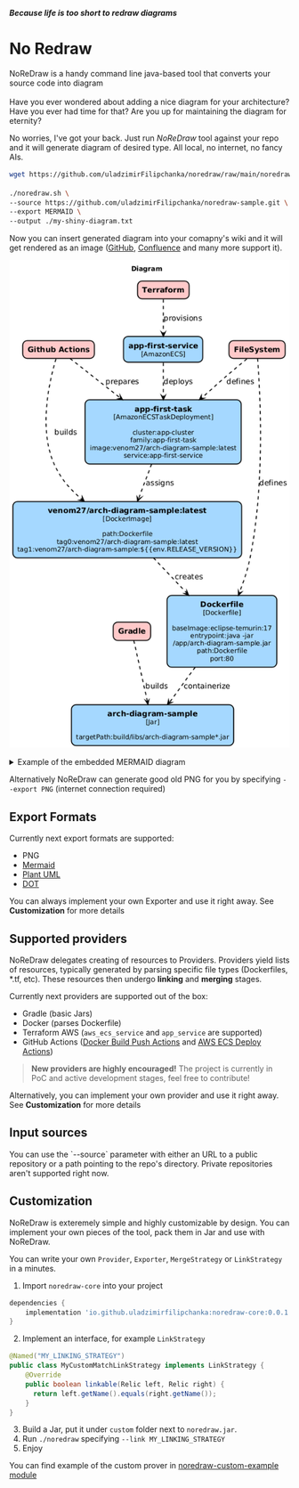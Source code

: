 **_Because life is too short to redraw diagrams_**

<h1>No Redraw</h1>
NoReDraw is a handy command line java-based tool that converts your source code into diagram<br/><br/>
Have you ever wondered about adding a nice diagram for your architecture? Have you ever had time for that? Are you up for maintaining the diagram for eternity?

No worries, I've got your back. Just run _NoReDraw_ tool against your repo and it will generate diagram of desired type. All local, no internet, no fancy AIs. 

```bash
wget https://github.com/uladzimirFilipchanka/noredraw/raw/main/noredraw.sh && chmod +x noredraw.sh

./noredraw.sh \
--source https://github.com/uladzimirFilipchanka/noredraw-sample.git \
--export MERMAID \
--output ./my-shiny-diagram.txt
```

Now you can insert generated diagram into your comapny's wiki and it will get rendered as an image ([GitHub](https://github.blog/2022-02-14-include-diagrams-markdown-files-mermaid/), [Confluence](https://marketplace.atlassian.com/apps/1222572/mermaid-charts-diagrams-for-confluence?tab=overview&hosting=cloud) and many more support it). 

![noredraw-sample diagram](https://github.com/uladzimirFilipchanka/noredraw-sample/blob/main/diagram.png?raw=true)

<details>
  <summary>Example of the embedded MERMAID diagram</summary>
  
```mermaid
graph TB
  linkStyle default fill:#ffffff

  subgraph diagram ["My-shiny-diagram"]
    style diagram fill:#ffffff,stroke:#ffffff

    1("<div style='font-weight: bold'>venom27/arch-diagram-sample:latest\n[DockerImage]</div><div style='font-size: 70%; margin-top: 0px'></div><div style='font-size: 80%; margin-top:10px'>path:Dockerfile<br />tag0:venom27/arch-diagram-sample:latest<br />tag1:venom27/arch-diagram-sample:${{env.RELEASE_VERSION}}</div>")
    style 1 fill:#a5d8ff,stroke:#000000,color:#000000
    11("<div style='font-weight: bold'>Dockerfile\n[Dockerfile]</div><div style='font-size: 70%; margin-top: 0px'></div><div style='font-size: 80%; margin-top:10px'>baseImage:eclipse-temurin:17<br />entrypoint:java -jar<br />/app/arch-diagram-sample.jar<br />path:Dockerfile port:80</div>")
    style 11 fill:#a5d8ff,stroke:#000000,color:#000000
    13("<div style='font-weight: bold'>arch-diagram-sample\n[Jar]</div><div style='font-size: 70%; margin-top: 0px'></div><div style='font-size: 80%; margin-top:10px'>targetPath:build/libs/arch-diagram-sample*.jar</div>")
    style 13 fill:#a5d8ff,stroke:#000000,color:#000000
    14("<div style='font-weight: bold'>Gradle</div><div style='font-size: 70%; margin-top: 0px'></div>")
    style 14 fill:#ffc9c9,stroke:#000000,color:#000000
    2("<div style='font-weight: bold'>Github Actions</div><div style='font-size: 70%; margin-top: 0px'></div>")
    style 2 fill:#ffc9c9,stroke:#000000,color:#000000
    4("<div style='font-weight: bold'>app-first-service\n[AmazonECS]</div><div style='font-size: 70%; margin-top: 0px'></div>")
    style 4 fill:#a5d8ff,stroke:#000000,color:#000000
    5("<div style='font-weight: bold'>Terraform</div><div style='font-size: 70%; margin-top: 0px'></div>")
    style 5 fill:#ffc9c9,stroke:#000000,color:#000000
    7("<div style='font-weight: bold'>app-first-task\n[AmazonECSTaskDeployment]</div><div style='font-size: 70%; margin-top: 0px'></div><div style='font-size: 80%; margin-top:10px'>cluster:app-cluster<br />family:app-first-task<br />image:venom27/arch-diagram-sample:latest<br />service:app-first-service</div>")
    style 7 fill:#a5d8ff,stroke:#000000,color:#000000
    9("<div style='font-weight: bold'>FileSystem</div><div style='font-size: 70%; margin-top: 0px'></div>")
    style 9 fill:#ffc9c9,stroke:#000000,color:#000000

    9-. "<div>defines</div><div style='font-size: 70%'></div>" .->7
    9-. "<div>defines</div><div style='font-size: 70%'></div>" .->11
    14-. "<div>builds</div><div style='font-size: 70%'></div>" .->13
    1-. "<div>creates</div><div style='font-size: 70%'></div>" .->11
    4-. "<div>deploys</div><div style='font-size: 70%'></div>" .->7
    7-. "<div>assigns</div><div style='font-size: 70%'></div>" .->1
    11-. "<div>containerize</div><div style='font-size: 70%'></div>" .->13
    2-. "<div>builds</div><div style='font-size: 70%'></div>" .->1
    5-. "<div>provisions</div><div style='font-size: 70%'></div>" .->4
    2-. "<div>prepares</div><div style='font-size: 70%'></div>" .->7
  end
```
  
</details>

Alternatively NoReDraw can generate good old PNG for you by specifying `--export PNG` (internet connection required)

<h2>Export Formats</h2>
Currently next export formats are supported: 

* PNG
* [Mermaid](https://mermaid.js.org/)
* [Plant UML](https://plantuml.com/) 
* [DOT](https://graphviz.org/doc/info/lang.html)

You can always implement your own Exporter and use it right away. See **Customization** for more details
<h2>Supported providers</h2>

NoReDraw delegates creating of resources to Providers. Providers yield lists of resources, typically generated by parsing specific file types (Dockerfiles, *.tf, etc). These resources then undergo **linking** and **merging** stages.

Currently next providers are supported out of the box: 

* Gradle (basic Jars)
* Docker (parses Dockerfile)
* Terraform AWS (`aws_ecs_service` and `app_service` are supported)
* GitHub Actions ([Docker Build Push Actions](https://github.com/docker/build-push-action) and [AWS ECS Deploy Actions](https://github.com/aws-actions/amazon-ecs-deploy-task-definition))

> **New providers are highly encouraged!** The project is currently in PoC and active development stages, feel free to contribute! 

Alternatively, you can implement your own provider and use it right away. See **Customization** for more details

<h2>Input sources</h2>
You can use the `--source` parameter with either an URL to a public repository or a path pointing to the repo's directory. Private repositories aren't supported right now.

<h2>Customization</h2>
NoReDraw is exteremely simple and highly customizable by design. You can implement your own pieces of the tool, pack them in Jar and use with NoReDraw. 

You can write your own `Provider`, `Exporter`, `MergeStrategy` or `LinkStrategy` in a minutes.<br/>

1. Import `noredraw-core` into your project
```gradle
dependencies {
    implementation 'io.github.uladzimirfilipchanka:noredraw-core:0.0.1'
}
```
2. Implement an interface, for example `LinkStrategy`
```java
@Named("MY_LINKING_STRATEGY")
public class MyCustomMatchLinkStrategy implements LinkStrategy {
    @Override
    public boolean linkable(Relic left, Relic right) {
      return left.getName().equals(right.getName());
    }
}
```
3. Build a Jar, put it under `custom` folder next to `noredraw.jar`.
4. Run `./noredraw` specifying `--link MY_LINKING_STRATEGY`
5. Enjoy

You can find example of the custom prover in [noredraw-custom-example module](https://github.com/uladzimirFilipchanka/noredraw/tree/main/noredraw-custom-example)
